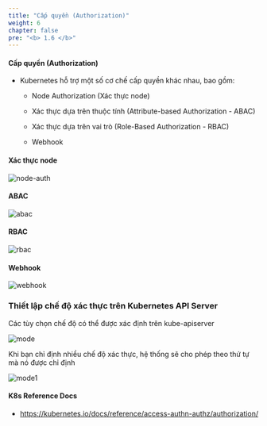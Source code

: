 ```yaml
---
title: "Cấp quyền (Authorization)"
weight: 6
chapter: false
pre: "<b> 1.6 </b>"
---
```



####  Cấp quyền (Authorization)

- Kubernetes hỗ trợ một số cơ chế cấp quyền khác nhau, bao gồm:

  - Node Authorization (Xác thực node)

  - Xác thực dựa trên thuộc tính (Attribute-based Authorization - ABAC)

  - Xác thực dựa trên vai trò (Role-Based Authorization - RBAC)

  - Webhook

#### Xác thực node
![node-auth](/images/1/6/0001.png?width=80pc)

#### ABAC
![abac](/images/1/6/0002.png?width=80pc)

#### RBAC
![rbac](/images/1/6/0003.png?width=80pc)

#### Webhook
![webhook](/images/1/6/0004.png?width=80pc)

### Thiết lập chế độ xác thực trên Kubernetes API Server

Các tùy chọn chế độ có thể được xác định trên kube-apiserver

![mode](/images/1/6/0005.png?width=80pc)

Khi bạn chỉ định nhiều chế độ xác thực, hệ thống sẽ cho phép theo thứ tự mà nó được chỉ định

![mode1](/images/1/6/0006.png?width=80pc)

#### K8s Reference Docs
  - https://kubernetes.io/docs/reference/access-authn-authz/authorization/